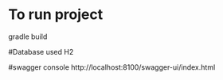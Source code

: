 # To run project
gradle build

#Database used 
H2

#swagger console
http://localhost:8100/swagger-ui/index.html
 
